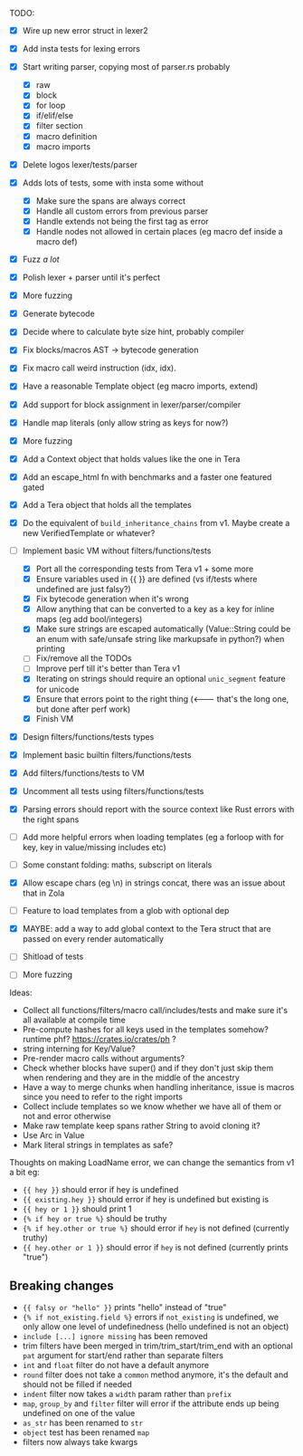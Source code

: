 TODO:

- [x] Wire up new error struct in lexer2
- [x] Add insta tests for lexing errors
- [x] Start writing parser, copying most of parser.rs probably
  - [x] raw
  - [x] block
  - [x] for loop
  - [x] if/elif/else
  - [x] filter section
  - [x] macro definition
  - [x] macro imports
- [x] Delete logos lexer/tests/parser
- [x] Adds lots of tests, some with insta some without 
  - [x] Make sure the spans are always correct
  - [x] Handle all custom errors from previous parser
  - [x] Handle extends not being the first tag as error
  - [x] Handle nodes not allowed in certain places (eg macro def inside a macro def)
- [x] Fuzz _a lot_
- [x] Polish lexer + parser until it's perfect
- [x] More fuzzing
- [x] Generate bytecode
- [x] Decide where to calculate byte size hint, probably compiler
- [x] Fix blocks/macros AST -> bytecode generation
- [x] Fix macro call weird instruction (idx, idx).
- [x] Have a reasonable Template object (eg macro imports, extend)
- [x] Add support for block assignment in lexer/parser/compiler
- [x] Handle map literals (only allow string as keys for now?)
- [x] More fuzzing
- [x] Add a Context object that holds values like the one in Tera
- [x] Add an escape_html fn with benchmarks and a faster one featured gated
- [x] Add a Tera object that holds all the templates
- [x] Do the equivalent of `build_inheritance_chains` from v1. Maybe create a new VerifiedTemplate or whatever?
- [ ] Implement basic VM without filters/functions/tests
  - [x] Port all the corresponding tests from Tera v1 + some more
  - [x] Ensure variables used in {{ }} are defined (vs if/tests where undefined are just falsy?)
  - [x] Fix bytecode generation when it's wrong
  - [x] Allow anything that can be converted to a key as a key for inline maps (eg add bool/integers)
  - [x] Make sure strings are escaped automatically (Value::String could be an enum with safe/unsafe string like markupsafe in python?) when printing
  - [ ] Fix/remove all the TODOs
  - [ ] Improve perf till it's better than Tera v1
  - [x] Iterating on strings should require an optional `unic_segment` feature for unicode
  - [x] Ensure that errors point to the right thing (<--- that's the long one, but done after perf work)
  - [x] Finish VM
- [x] Design filters/functions/tests types
- [x] Implement basic builtin filters/functions/tests
- [x] Add filters/functions/tests to VM
- [x] Uncomment all tests using filters/functions/tests
- [x] Parsing errors should report with the source context like Rust errors with the right spans
- [ ] Add more helpful errors when loading templates (eg a forloop with for key, key in value/missing includes etc)
- [ ] Some constant folding: maths, subscript on literals
- [x] Allow escape chars (eg \n) in strings concat, there was an issue about that in Zola
- [ ] Feature to load templates from a glob with optional dep
- [x] MAYBE: add a way to add global context to the Tera struct that are passed on every render automatically
- [ ] Shitload of tests
- [ ] More fuzzing


Ideas:

- Collect all functions/filters/macro call/includes/tests and make sure it's all available at compile time
- Pre-compute hashes for all keys used in the templates somehow? runtime phf? https://crates.io/crates/ph ?
- string interning for Key/Value?
- Pre-render macro calls without arguments?
- Check whether blocks have super() and if they don't just skip them when rendering and they are in the middle of the ancestry
- Have a way to merge chunks when handling inheritance, issue is macros since you need to refer to the right imports
- Collect include templates so we know whether we have all of them or not and error otherwise
- Make raw template keep spans rather String to avoid cloning it?
- Use Arc<str> in Value
- Mark literal strings in templates as safe?



Thoughts on making LoadName error, we can change the semantics from v1 a bit eg:
- `{{ hey }}` should error if hey is undefined
- `{{ existing.hey }}` should error if hey is undefined but existing is
- `{{ hey or 1 }}` should print 1
- `{% if hey or true %}` should be truthy
- `{% if hey.other or true %}` should error if `hey` is not defined (currently truthy)
- `{{ hey.other or 1 }}` should error if `hey` is not defined (currently prints "true")


## Breaking changes

- `{{ falsy or "hello" }}` prints "hello" instead of "true"
- `{% if not_existing.field %}` errors if `not_existing` is undefined, we only allow one level of undefinedness (hello undefined is not an object)
- `include [...] ignore missing` has been removed
- trim filters have been merged in trim/trim_start/trim_end with an optional `pat` argument for start/end rather than separate filters
- `int` and `float` filter do not have a default anymore
- `round` filter does not take a `common` method anymore, it's the default and should not be filled if needed
- `indent` filter now takes a `width` param rather than `prefix`
- `map`, `group_by` and `filter` filter will error if the attribute ends up being undefined on one of the value
- `as_str` has been renamed to `str`
- `object` test has been renamed `map`
- filters now always take kwargs
